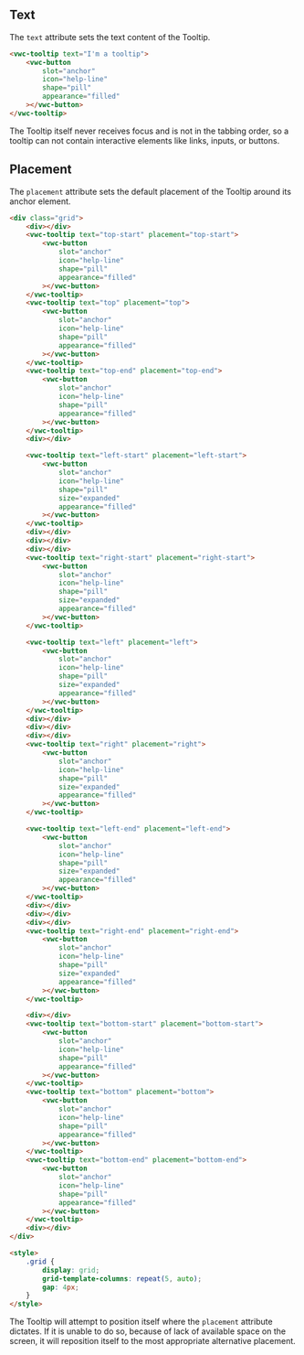 ## Text

The `text` attribute sets the text content of the Tooltip.

```html preview center 150px
<vwc-tooltip text="I'm a tooltip">
	<vwc-button
		slot="anchor"
		icon="help-line"
		shape="pill"
		appearance="filled"
	></vwc-button>
</vwc-tooltip>
```

<vwc-note connotation="information" icon="info-line">
	<p>The Tooltip itself never receives focus and is not in the tabbing order, so a tooltip can not contain interactive elements like links, inputs, or buttons.</p>
</vwc-note>

## Placement

The `placement` attribute sets the default placement of the Tooltip around its anchor element.

```html preview center 400px
<div class="grid">
	<div></div>
	<vwc-tooltip text="top-start" placement="top-start">
		<vwc-button
			slot="anchor"
			icon="help-line"
			shape="pill"
			appearance="filled"
		></vwc-button>
	</vwc-tooltip>
	<vwc-tooltip text="top" placement="top">
		<vwc-button
			slot="anchor"
			icon="help-line"
			shape="pill"
			appearance="filled"
		></vwc-button>
	</vwc-tooltip>
	<vwc-tooltip text="top-end" placement="top-end">
		<vwc-button
			slot="anchor"
			icon="help-line"
			shape="pill"
			appearance="filled"
		></vwc-button>
	</vwc-tooltip>
	<div></div>

	<vwc-tooltip text="left-start" placement="left-start">
		<vwc-button
			slot="anchor"
			icon="help-line"
			shape="pill"
			size="expanded"
			appearance="filled"
		></vwc-button>
	</vwc-tooltip>
	<div></div>
	<div></div>
	<div></div>
	<vwc-tooltip text="right-start" placement="right-start">
		<vwc-button
			slot="anchor"
			icon="help-line"
			shape="pill"
			size="expanded"
			appearance="filled"
		></vwc-button>
	</vwc-tooltip>

	<vwc-tooltip text="left" placement="left">
		<vwc-button
			slot="anchor"
			icon="help-line"
			shape="pill"
			size="expanded"
			appearance="filled"
		></vwc-button>
	</vwc-tooltip>
	<div></div>
	<div></div>
	<div></div>
	<vwc-tooltip text="right" placement="right">
		<vwc-button
			slot="anchor"
			icon="help-line"
			shape="pill"
			size="expanded"
			appearance="filled"
		></vwc-button>
	</vwc-tooltip>

	<vwc-tooltip text="left-end" placement="left-end">
		<vwc-button
			slot="anchor"
			icon="help-line"
			shape="pill"
			size="expanded"
			appearance="filled"
		></vwc-button>
	</vwc-tooltip>
	<div></div>
	<div></div>
	<div></div>
	<vwc-tooltip text="right-end" placement="right-end">
		<vwc-button
			slot="anchor"
			icon="help-line"
			shape="pill"
			size="expanded"
			appearance="filled"
		></vwc-button>
	</vwc-tooltip>

	<div></div>
	<vwc-tooltip text="bottom-start" placement="bottom-start">
		<vwc-button
			slot="anchor"
			icon="help-line"
			shape="pill"
			appearance="filled"
		></vwc-button>
	</vwc-tooltip>
	<vwc-tooltip text="bottom" placement="bottom">
		<vwc-button
			slot="anchor"
			icon="help-line"
			shape="pill"
			appearance="filled"
		></vwc-button>
	</vwc-tooltip>
	<vwc-tooltip text="bottom-end" placement="bottom-end">
		<vwc-button
			slot="anchor"
			icon="help-line"
			shape="pill"
			appearance="filled"
		></vwc-button>
	</vwc-tooltip>
	<div></div>
</div>

<style>
	.grid {
		display: grid;
		grid-template-columns: repeat(5, auto);
		gap: 4px;
	}
</style>
```

<vwc-note connotation="information" icon="info-line">
	<p>The Tooltip will attempt to position itself where the <code>placement</code> attribute dictates. If it is unable to do so, because of lack of available space on the screen, it will reposition itself to the most appropriate alternative placement.</p>
</vwc-note>

